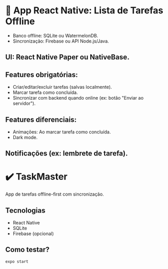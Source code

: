# **📱 App React Native: Lista de Tarefas Offline**

- Banco offline: SQLite ou WatermelonDB.
- Sincronização: Firebase ou API Node.js/Java.

## UI: React Native Paper ou NativeBase.

## Features obrigatórias:
- Criar/editar/excluir tarefas (salvas localmente).
- Marcar tarefa como concluída.
- Sincronizar com backend quando online (ex: botão "Enviar ao servidor").

## Features diferenciais:
- Animações: Ao marcar tarefa como concluída.
- Dark mode.

## Notificações (ex: lembrete de tarefa).

# ✔️ TaskMaster  
App de tarefas offline-first com sincronização.  

## Tecnologias  
- React Native  
- SQLite  
- Firebase (opcional)  

## Como testar?  
```bash  
expo start  
